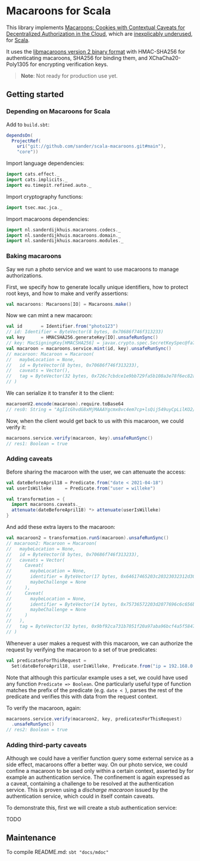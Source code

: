 # Macaroons for Scala

This library implements [Macaroons: Cookies with Contextual Caveats for Decentralized Authorization in the Cloud](https://research.google/pubs/pub41892/), which are [inexplicably underused](https://latacora.micro.blog/a-childs-garden/), for [Scala](https://www.scala-lang.org/).

It uses the [libmacaroons version 2 binary format](https://github.com/rescrv/libmacaroons/blob/master/doc/format.txt) with HMAC-SHA256 for authenticating macaroons, SHA256 for binding them, and XChaCha20-Poly1305 for encrypting verification keys.

> **Note**: Not ready for production use yet.

## Getting started

### Depending on Macaroons for Scala

Add to `build.sbt`:

```scala
dependsOn(
  ProjectRef(
    uri("git://github.com/sander/scala-macaroons.git#main"),
    "core"))
```

Import language dependencies:

```scala
import cats.effect._
import cats.implicits._
import eu.timepit.refined.auto._
```

Import cryptography functions:

```scala
import tsec.mac.jca._
```

Import macaroons dependencies:

```scala
import nl.sanderdijkhuis.macaroons.codecs._
import nl.sanderdijkhuis.macaroons.domain._
import nl.sanderdijkhuis.macaroons.modules._
```

### Baking macaroons

Say we run a photo service and we want to use macaroons to manage authorizations.

First, we specify how to generate locally unique identifiers, how to protect root keys, and how to make and verify assertions:

```scala
val macaroons: Macaroons[IO] = Macaroons.make()
```

Now we can mint a new macaroon:

```scala
val id       = Identifier.from("photo123")
// id: Identifier = ByteVector(8 bytes, 0x70686f746f313233)
val key      = HMACSHA256.generateKey[IO].unsafeRunSync()
// key: MacSigningKey[HMACSHA256] = javax.crypto.spec.SecretKeySpec@fa77c70a
val macaroon = macaroons.service.mint(id, key).unsafeRunSync()
// macaroon: Macaroon = Macaroon(
//   maybeLocation = None,
//   id = ByteVector(8 bytes, 0x70686f746f313233),
//   caveats = Vector(),
//   tag = ByteVector(32 bytes, 0x726c7cbdce1e9bb729fa5b108a3e78f6ec82a4b8a528edbfada09ea02f6c62ac)
// )
```

We can serialize it to transfer it to the client:

```scala
macaroonV2.encode(macaroon).require.toBase64
// res0: String = "AgIIcGhvdG8xMjMAAAYgcmx8vc4em7cp+lsQij549uyCpLilKO2/raCeoC9sYqw="
```

Now, when the client would get back to us with this macaroon, we could verify it:

```scala
macaroons.service.verify(macaroon, key).unsafeRunSync()
// res1: Boolean = true
```

### Adding caveats

Before sharing the macaroon with the user, we can attenuate the access:

```scala
val dateBeforeApril18 = Predicate.from("date < 2021-04-18")
val userIsWilleke     = Predicate.from("user = willeke")

val transformation = {
  import macaroons.caveats._
  attenuate(dateBeforeApril18) *> attenuate(userIsWilleke)
}
```

And add these extra layers to the macaroon:

```scala
val macaroon2 = transformation.runS(macaroon).unsafeRunSync()
// macaroon2: Macaroon = Macaroon(
//   maybeLocation = None,
//   id = ByteVector(8 bytes, 0x70686f746f313233),
//   caveats = Vector(
//     Caveat(
//       maybeLocation = None,
//       identifier = ByteVector(17 bytes, 0x64617465203c20323032312d30342d3138),
//       maybeChallenge = None
//     ),
//     Caveat(
//       maybeLocation = None,
//       identifier = ByteVector(14 bytes, 0x75736572203d2077696c6c656b65),
//       maybeChallenge = None
//     )
//   ),
//   tag = ByteVector(32 bytes, 0x9bf92ca731b7051f20a97aba96bcf4a5f584781642c9ac4860f859488db3d060)
// )
```

Whenever a user makes a request with this macaroon, we can authorize the request by verifying the macaroon to a set of true predicates:

```scala
val predicatesForThisRequest =
  Set(dateBeforeApril18, userIsWilleke, Predicate.from("ip = 192.168.0.1"))
```

Note that although this particular example uses a set, we could have used any function `Predicate => Boolean`. One particularly useful type of function matches the prefix of the predicate (e.g. `date < `), parses the rest of the predicate and verifies this with data from the request context. 

To verify the macaroon, again:

```scala
macaroons.service.verify(macaroon2, key, predicatesForThisRequest)
  .unsafeRunSync()
// res2: Boolean = true
```

### Adding third-party caveats

Although we could have a verifier function query some external service as a side effect, macaroons offer a better way. On our photo service, we could confine a macaroon to be used only within a certain context, asserted by for example an authentication service. The confinement is again expressed as a caveat, containing a challenge to be resolved at the authentication service. This is proven using a *discharge macaroon* issued by the authentication service, which could in itself contain caveats.

To demonstrate this, first we will create a stub authentication service:

TODO

## Maintenance

To compile README.md: `sbt "docs/mdoc"`

